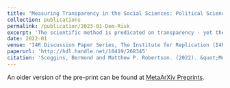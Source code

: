 ```yaml
---
title: "Measuring Transparency in the Social Sciences: Political Science and International Relations"
collection: publications
permalink: /publication/2023-01-Dem-Risk
excerpt: 'The scientific method is predicated on transparency - yet the pace at which transparent research practices are being adopted by the scientific community is slow. The replication crisis in psychology showed that published findings employing statistical inference are threatened by undetected errors, data manipulation, and data falsification. To mitigate these problems and bolster research credibility, open data and preregistration practices have gained traction in the natural and social sciences. However, the extent of their adoption in different disciplines are unknown. We introduce procedures to identify the transparency of a research field using large-scale text analysis and machine learning classifiers. Using political science and international relations as an illustrative case, we examine 93,931 articles across the top 160 political science and international relations journals between 2010 and 2021. We find that approximately 21\% of all statistical inference papers have open data and 5\% of all experiments are preregistered. Despite this shortfall, the example of leading journals in the field shows that change is feasible and can be effected quickly.'
date: 2022-01
venue: 'I4R Discussion Paper Series, The Institute for Replication (I4R)'
paperurl: 'http://hdl.handle.net/10419/268345'
citation: 'Scoggins, Bermond and Matthew P. Robertson. (2022). &quot;Measuring Transparency in the Social Sciences: Political Science and International Relations.&quot; <i>I4R Discussion Paper Series, The Institute for Replication (I4R)</i>.'
---
```


An older version of the pre-print can be found at [MetaArXiv Preprints](https://osf.io/preprints/metaarxiv/8h2bp/).